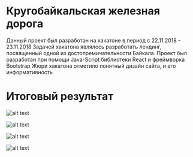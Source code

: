 # Кругобайкальская железная дорога
Данный проект был разработан на хакатоне в период с 22.11.2018 - 23.11.2018
Задачей хакатона являлось разработать лендинг, посвященный одной из достопремичательности Байкала.
Проект был разработан при помощи Java-Script библиотеки React и фреймворка Bootstrap
Жюри хакатона отметило понятный дизайн сайта, и его информативность
# Итоговый результат

![alt text](https://pp.userapi.com/c846216/v846216480/1748c6/l21sw_Yvfg8.jpg)

![alt text](https://pp.userapi.com/c846216/v846216480/1748bc/lVjh-Qv88UY.jpg)

![alt text](https://pp.userapi.com/c846216/v846216480/1748d0/fxu1CwhENc8.jpg)

![alt text](https://pp.userapi.com/c846216/v846216480/1748da/FMNI-eHoVag.jpg)

